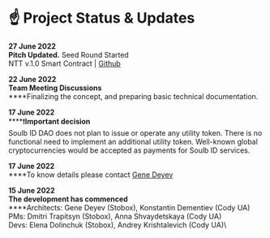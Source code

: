 # ☝ Project Status & Updates

**27 June 2022**\
**Pitch Updated.** Seed Round Started\
NTT v.1.0 Smart Contract | [Github](https://github.com/StoboxTechnologies/soulb.id)

**22 June 2022**\
**Team Meeting Discussions**\
****Finalizing the concept, and preparing basic technical documentation.

**17 June 2022**\
****:exclamation:**Important decision**\
Soulb ID DAO does not plan to issue or operate any utility token. There is no functional need to implement an additional utility token. Well-known global cryptocurrencies would be accepted as payments for Soulb ID services.&#x20;

**17 June 2022**\
****To know details please contact [Gene Deyev](https://www.linkedin.com/in/deyev/)&#x20;

**15 June 2022**\
**The development has commenced**\
****Architects: Gene Deyev (Stobox), Konstantin Dementiev (Cody UA)\
PMs: Dmitri Trapitsyn (Stobox), Anna Shvaydetskaya (Cody UA)\
Devs: Elena Dolinchuk (Stobox), Andrey Krishtalevich (Cody UA)\
